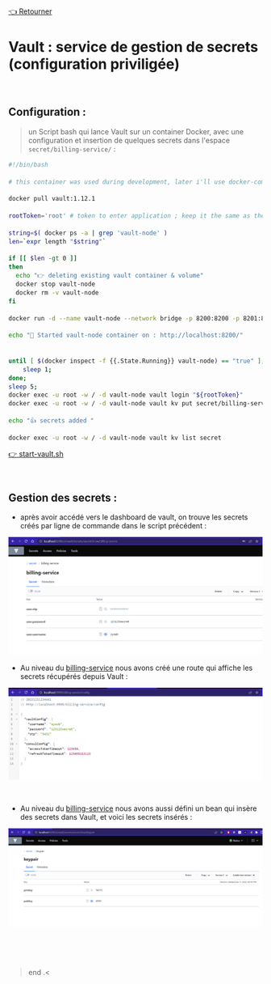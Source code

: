 [👈 Retourner ](../)

# Vault : service de gestion de secrets (configuration priviligée)



<br>

## Configuration : 

> un Script bash qui lance Vault sur un container Docker, avec une configuration et insertion de quelques secrets dans l'espace `secret/billing-service/`  :


```bash
#!/bin/bash

# this container was used during development, later i'll use docker-compose or K8s to automate this

docker pull vault:1.12.1

rootToken='root' # token to enter application ; keep it the same as the ones used in your services

string=$( docker ps -a | grep 'vault-node' )
len=`expr length "$string"`

if [[ $len -gt 0 ]]
then
  echo "👉 deleting existing vault container & volume"
  docker stop vault-node
  docker rm -v vault-node
fi

docker run -d --name vault-node --network bridge -p 8200:8200 -p 8201:8201 -e 'VAULT_DEV_LISTEN_ADDRESS=0.0.0.0:8200' -e "VAULT_ADDR=http://127.0.0.1:8200" -e "VAULT_DEV_ROOT_TOKEN_ID=${rootToken}" -v vault-persistence-volume:/vault --cap-add=IPC_LOCK vault:1.12.1 server -dev

echo "🚀 Started vault-node container on : http://localhost:8200/"


until [ $(docker inspect -f {{.State.Running}} vault-node) == "true" ]; do
    sleep 1;
done;
sleep 5;
docker exec -u root -w / -d vault-node vault login "${rootToken}"
docker exec -u root -w / -d vault-node vault kv put secret/billing-service user.username=ayoub user.password=123123secret user.otp=5432

echo "👍 secrets added "

docker exec -u root -w / -d vault-node vault kv list secret
```
[ 👉 start-vault.sh ](./start-vault.sh)

 

<br>

## Gestion des secrets : 


* après avoir accédé vers le dashboard de vault, on trouve les secrets créés par ligne de commande dans le script précédent : 
<p align="center">
    <img src="./imgs/1.png">
</p>

* Au niveau du [billing-service](../billing-service/) nous avons créé une route qui affiche les secrets récupérés depuis Vault  : 
<p align="center">
    <img src="./imgs/2.png">
</p>

<br>


* Au niveau du [billing-service](../billing-service/) nous avons aussi défini un bean qui insère des secrets dans Vault, et voici les secrets insérés  : 
<p align="center">
    <img src="./imgs/3.png">
</p>

<br>




<br>

<br>

> end .<